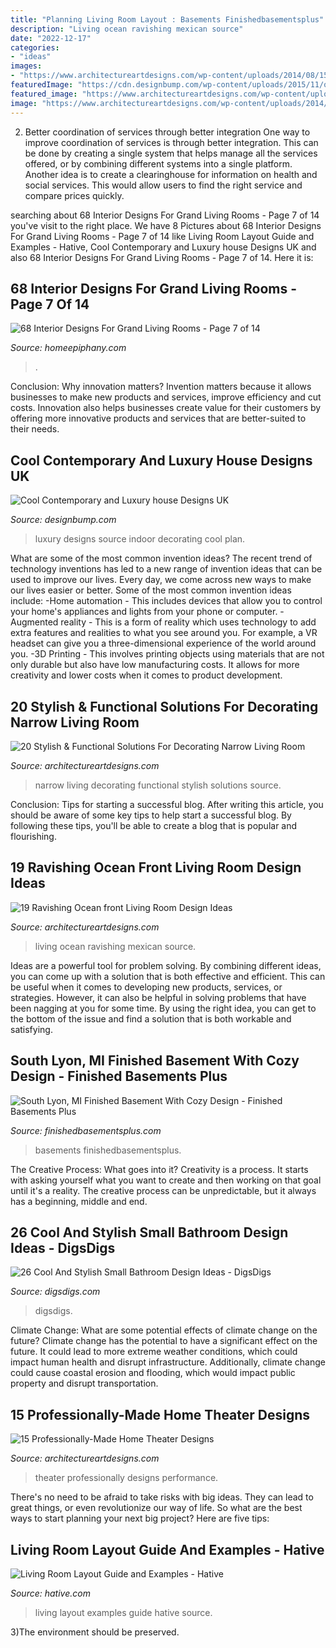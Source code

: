 ```yaml
---
title: "Planning Living Room Layout : Basements Finishedbasementsplus"
description: "Living ocean ravishing mexican source"
date: "2022-12-17"
categories:
- "ideas"
images:
- "https://www.architectureartdesigns.com/wp-content/uploads/2014/08/15-Professionally-Made-Home-Theater-Designs-12-630x504.jpg"
featuredImage: "https://cdn.designbump.com/wp-content/uploads/2015/11/open-plan-house-with-an-indoor-swimming-pool.jpg"
featured_image: "https://www.architectureartdesigns.com/wp-content/uploads/2014/08/15-Professionally-Made-Home-Theater-Designs-12-630x504.jpg"
image: "https://www.architectureartdesigns.com/wp-content/uploads/2014/08/15-Professionally-Made-Home-Theater-Designs-12-630x504.jpg"
---
```



2) Better coordination of services through better integration
One way to improve coordination of services is through better integration. This can be done by creating a single system that helps manage all the services offered, or by combining different systems into a single platform. Another idea is to create a clearinghouse for information on health and social services. This would allow users to find the right service and compare prices quickly.

	

		
searching about 68 Interior Designs For Grand Living Rooms - Page 7 of 14 you've visit to the right place. We have 8 Pictures about 68 Interior Designs For Grand Living Rooms - Page 7 of 14 like Living Room Layout Guide and Examples - Hative, Cool Contemporary and Luxury house Designs UK and also 68 Interior Designs For Grand Living Rooms - Page 7 of 14. Here it is:
		
    
## 68 Interior Designs For Grand Living Rooms - Page 7 Of 14

<img loading=lazy src="https://homeepiphany.com/wp-content/uploads/2015/09/68-Interior-Designs-For-Grand-Living-Rooms-33.jpg" onerror="this.onerror=null;this.src='https://tse1.mm.bing.net/th?id=OIP.M932Zhaf8WyIkucRDMigjQHaE7&amp;pid=15.1';" alt="68 Interior Designs For Grand Living Rooms - Page 7 of 14">

_Source: homeepiphany.com_

>. 

	

Conclusion: Why innovation matters?
Invention matters because it allows businesses to make new products and services, improve efficiency and cut costs. Innovation also helps businesses create value for their customers by offering more innovative products and services that are better-suited to their needs.

    
## Cool Contemporary And Luxury House Designs UK

<img loading=lazy src="https://cdn.designbump.com/wp-content/uploads/2015/11/open-plan-house-with-an-indoor-swimming-pool.jpg" onerror="this.onerror=null;this.src='https://tse4.mm.bing.net/th?id=OIP.qkwOsSYJOmyZf8c0OavkAQHaLG&amp;pid=15.1';" alt="Cool Contemporary and Luxury house Designs UK">

_Source: designbump.com_

>luxury designs source indoor decorating cool plan. 

	

What are some of the most common invention ideas?
The recent trend of technology inventions has led to a new range of invention ideas that can be used to improve our lives. Every day, we come across new ways to make our lives easier or better. Some of the most common invention ideas include: 
-Home automation - This includes devices that allow you to control your home's appliances and lights from your phone or computer. 
-Augmented reality - This is a form of reality which uses technology to add extra features and realities to what you see around you. For example, a VR headset can give you a three-dimensional experience of the world around you. 
-3D Printing - This involves printing objects using materials that are not only durable but also have low manufacturing costs. It allows for more creativity and lower costs when it comes to product development.

    
## 20 Stylish &amp; Functional Solutions For Decorating Narrow Living Room

<img loading=lazy src="https://www.architectureartdesigns.com/wp-content/uploads/2016/04/16-24.jpg" onerror="this.onerror=null;this.src='https://tse1.mm.bing.net/th?id=OIP.ssqSVvoB4xA65ATaqxANfAHaKd&amp;pid=15.1';" alt="20 Stylish &amp; Functional Solutions For Decorating Narrow Living Room">

_Source: architectureartdesigns.com_

>narrow living decorating functional stylish solutions source. 

	

Conclusion: Tips for starting a successful blog.
After writing this article, you should be aware of some key tips to help start a successful blog. By following these tips, you'll be able to create a blog that is popular and flourishing.

    
## 19 Ravishing Ocean Front Living Room Design Ideas

<img loading=lazy src="https://www.architectureartdesigns.com/wp-content/uploads/2015/08/1453.jpg" onerror="this.onerror=null;this.src='https://tse3.mm.bing.net/th?id=OIP.7qkF2SFwdNJ4bUZ9leqdXQHaE8&amp;pid=15.1';" alt="19 Ravishing Ocean front Living Room Design Ideas">

_Source: architectureartdesigns.com_

>living ocean ravishing mexican source. 

	

Ideas are a powerful tool for problem solving. By combining different ideas, you can come up with a solution that is both effective and efficient. This can be useful when it comes to developing new products, services, or strategies. However, it can also be helpful in solving problems that have been nagging at you for some time. By using the right idea, you can get to the bottom of the issue and find a solution that is both workable and satisfying.

    
## South Lyon, MI Finished Basement With Cozy Design - Finished Basements Plus

<img loading=lazy src="https://www.finishedbasementsplus.com/wp-content/uploads/2019/06/DSC_5233-1024x683.jpg" onerror="this.onerror=null;this.src='https://tse2.mm.bing.net/th?id=OIP.oAL1VTiJczDyKYf1MfSv6gHaE8&amp;pid=15.1';" alt="South Lyon, MI Finished Basement With Cozy Design - Finished Basements Plus">

_Source: finishedbasementsplus.com_

>basements finishedbasementsplus. 

	

The Creative Process: What goes into it?
Creativity is a process. It starts with asking yourself what you want to create and then working on that goal until it's a reality. The creative process can be unpredictable, but it always has a beginning, middle and end.

    
## 26 Cool And Stylish Small Bathroom Design Ideas - DigsDigs

<img loading=lazy src="https://www.digsdigs.com/photos/cool-and-stylish-small-bathroom-design-ideas-20-554x828.jpg" onerror="this.onerror=null;this.src='https://tse2.mm.bing.net/th?id=OIP.cGhVTn5mZTJTT7ryVT9TQAHaLE&amp;pid=15.1';" alt="26 Cool And Stylish Small Bathroom Design Ideas - DigsDigs">

_Source: digsdigs.com_

>digsdigs. 

	

Climate Change: What are some potential effects of climate change on the future?
Climate change has the potential to have a significant effect on the future. It could lead to more extreme weather conditions, which could impact human health and disrupt infrastructure. Additionally, climate change could cause coastal erosion and flooding, which would impact public property and disrupt transportation.

    
## 15 Professionally-Made Home Theater Designs

<img loading=lazy src="https://www.architectureartdesigns.com/wp-content/uploads/2014/08/15-Professionally-Made-Home-Theater-Designs-12-630x504.jpg" onerror="this.onerror=null;this.src='https://tse4.mm.bing.net/th?id=OIP.3dQIh_DQQpDUEOXlLxA46wHaF7&amp;pid=15.1';" alt="15 Professionally-Made Home Theater Designs">

_Source: architectureartdesigns.com_

>theater professionally designs performance. 

	

There's no need to be afraid to take risks with big ideas. They can lead to great things, or even revolutionize our way of life. So what are the best ways to start planning your next big project? Here are five tips:

    
## Living Room Layout Guide And Examples - Hative

<img loading=lazy src="https://hative.com/wp-content/uploads/2016/06/living-room-layout/25-living-room-layout-ideas.jpg" onerror="this.onerror=null;this.src='https://tse2.mm.bing.net/th?id=OIP.RBkFbY6_5dLk4JZr06VYxwHaLH&amp;pid=15.1';" alt="Living Room Layout Guide and Examples - Hative">

_Source: hative.com_

>living layout examples guide hative source. 

	

3)The environment should be preserved. 

